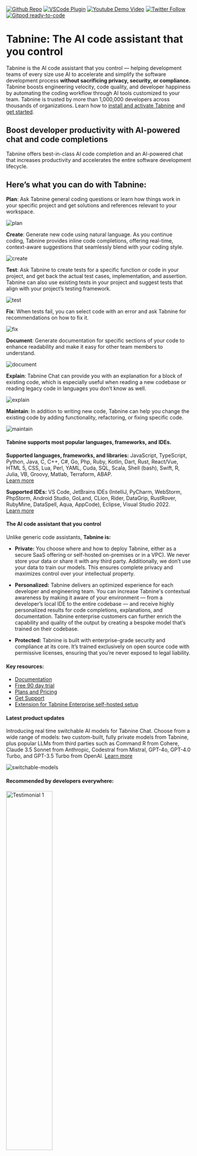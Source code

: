 [twitter-shield]: https://img.shields.io/twitter/follow/Tabnine?style=social
[twitter-url]: https://x.com/Tabnine
[github-shield]: https://img.shields.io/github/stars/codota/Tabnine?style=social
[github-url]: https://github.com/codota/TabNine
[vscode-shield]: https://img.shields.io/visual-studio-marketplace/r/TabNine.tabnine-vscode?logo=visual-studio-code&style=social
[vscode-url]: https://marketplace.visualstudio.com/items?itemName=TabNine.tabnine-vscode
[youtube-shield]: https://img.shields.io/youtube/channel/views/UC3ZLFXRRmK3XbT5Oq0qPLqA?style=social
[youtube-url]: https://www.youtube.com/@TabnineAI

[![Github Repo][github-shield]][github-url]
[![VSCode Plugin][vscode-shield]][vscode-url]
[![Youtube Demo Video][youtube-shield]][youtube-url]
[![Twitter Follow][twitter-shield]][twitter-url]
[![Gitpod ready-to-code](https://img.shields.io/badge/Gitpod-ready--to--code-908a85?logo=gitpod)](https://gitpod.io/from-referrer/)

# Tabnine: The AI code assistant that you control

Tabnine is the AI code assistant that you control — helping development teams of every size use AI to accelerate and simplify the software development process **without sacrificing privacy, security, or compliance.** Tabnine boosts engineering velocity, code quality, and developer happiness by automating the coding workflow through AI tools customized to your team. Tabnine is trusted by more than 1,000,000 developers across thousands of organizations. Learn how to [install and activate Tabnine](https://docs.tabnine.com/main/getting-started/install) and [get started](https://docs.tabnine.com/main/getting-started/quickstart).

## Boost developer productivity with AI-powered chat and code completions

Tabnine offers best-in-class AI code completion and an AI-powered chat that increases productivity and accelerates the entire software development lifecycle.

## Here’s what you can do with Tabnine:

**Plan**: Ask Tabnine general coding questions or learn how things work in your specific project and get solutions and references relevant to your workspace.

![plan](https://github.com/codota/tabnine-vscode/assets/39899371/f9f41d1c-b39e-493c-b76c-2b5328314bfd)

**Create**: Generate new code using natural language. As you continue coding, Tabnine provides inline code completions, offering real-time, context-aware suggestions that seamlessly blend with your coding style.

![create](https://github.com/codota/tabnine-vscode/assets/39899371/bc0f80cc-2208-4453-8177-251c91623c68)

**Test**: Ask Tabnine to create tests for a specific function or code in your project, and get back the actual test cases, implementation, and assertion. Tabnine can also use existing tests in your project and suggest tests that align with your project’s testing framework.

![test](https://github.com/codota/tabnine-vscode/assets/39899371/0ac12b99-e34c-483a-9d08-06aea50513d8)

**Fix**: When tests fail, you can select code with an error and ask Tabnine for recommendations on how to fix it.

![fix](https://github.com/codota/tabnine-vscode/assets/39899371/7cc99521-09d7-4924-b505-cab46c0f4f17)

**Document**: Generate documentation for specific sections of your code to enhance readability and make it easy for other team members to understand.

![document](https://github.com/codota/tabnine-vscode/assets/39899371/9e2164b1-073a-4f75-87e6-08795d911a3d)

**Explain**: Tabnine Chat can provide you with an explanation for a block of existing code, which is especially useful when reading a new codebase or reading legacy code in languages you don’t know as well.

![explain](https://github.com/codota/tabnine-vscode/assets/39899371/94507d89-057e-45fc-b0d2-e053139a9de2)

**Maintain**: In addition to writing new code, Tabnine can help you change the existing code by adding functionality, refactoring, or fixing specific code.

![maintain](https://github.com/codota/tabnine-vscode/assets/39899371/b446f314-33ef-403c-aa71-6ab787eacb9c)

#### Tabnine supports most popular languages, frameworks, and IDEs.

**Supported languages, frameworks, and libraries:** JavaScript, TypeScript, Python, Java, C, C++, C#, Go, Php, Ruby, Kotlin, Dart, Rust, React/Vue, HTML 5, CSS, Lua, Perl, YAML, Cuda, SQL, Scala, Shell (bash), Swift, R, Julia, VB, Groovy, Matlab, Terraform, ABAP.  
[Learn more](https://docs.tabnine.com/main/welcome/readme/supported-languages)

**Supported IDEs:** VS Code, JetBrains IDEs (IntelliJ, PyCharm, WebStorm, PhpStorm, Android Studio, GoLand, CLion, Rider, DataGrip, RustRover, RubyMine, DataSpell, Aqua, AppCode), Eclipse, Visual Studio 2022.  
[Learn more](https://docs.tabnine.com/main/welcome/readme/supported-ides)

#### The AI code assistant that you control

Unlike generic code assistants, **Tabnine is:**

- **Private:** You choose where and how to deploy Tabnine, either as a secure SaaS offering or self-hosted on-premises or in a VPC). We never store your data or share it with any third party. Additionally, we don’t use your data to train our models. This ensures complete privacy and maximizes control over your intellectual property.

- **Personalized:** Tabnine delivers an optimized experience for each developer and engineering team. You can increase Tabnine's contextual awareness by making it aware of your environment — from a developer’s local IDE to the entire codebase — and receive highly personalized results for code completions, explanations, and documentation. Tabnine enterprise customers can further enrich the capability and quality of the output by creating a bespoke model that’s trained on their codebase.

- **Protected:** Tabnine is built with enterprise-grade security and compliance at its core. It’s trained exclusively on open source code with permissive licenses, ensuring that you’re never exposed to legal liability.

#### Key resources:

- [Documentation](https://docs.tabnine.com/main)
- [Free 90 day trial](https://app.tabnine.com/checkout/account-info?source=account-info)
- [Plans and Pricing](https://www.tabnine.com/pricing/)
- [Get Support](https://www.tabnine.com/contact-us/)
- [Extension for Tabnine Enterprise self-hosted setup](https://marketplace.visualstudio.com/items?itemName=TabNine.tabnine-vscode-self-hosted-updater)

#### Latest product updates

Introducing real time switchable AI models for Tabnine Chat. Choose from a wide range of models: two custom-built, fully private models from Tabnine, plus popular LLMs from third parties such as Command R from Cohere, Claude 3.5 Sonnet from Anthropic, Codestral from Mistral, GPT-4o, GPT-4.0 Turbo, and GPT-3.5 Turbo from OpenAI. [Learn more](https://www.tabnine.com/blog/introducing-switchable-models-for-tabnine-chat/)

![switchable-models](https://www.tabnine.com/wp-content/uploads/2024/04/llm_post-1.png)

#### **Recommended by developers everywhere:**

<img src="https://update.tabnine.com/public-marketplace-resources/testimonial-1.png" alt="Testimonial 1" width="50%">

<img src="https://update.tabnine.com/public-marketplace-resources/testimonial-2.png" alt="Testimonial 2" width="50%">

<img src="https://update.tabnine.com/public-marketplace-resources/testimonial-3.png" alt="Testimonial 3" width="50%">

<img src="https://update.tabnine.com/public-marketplace-resources/testimonial-4.png" alt="Testimonial 4" width="50%">

<img src="https://update.tabnine.com/public-marketplace-resources/testimonial-5.png" alt="Testimonial 5" width="50%">
